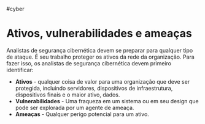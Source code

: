 #cyber 
# Ativos, vulnerabilidades e ameaças

Analistas de segurança cibernética devem se preparar para qualquer tipo de ataque. É seu trabalho proteger os ativos da rede da organização. Para fazer isso, os analistas de segurança cibernética devem primeiro identificar: 

- **Ativos** - qualquer coisa de valor para uma organização que deve ser protegida, incluindo servidores, dispositivos de infraestrutura, dispositivos finais e o maior ativo, dados.
- **Vulnerabilidades** - Uma fraqueza em um sistema ou em seu design que pode ser explorada por um agente de ameaça.
- **Ameaças** - Qualquer perigo potencial para um ativo.







